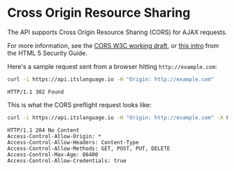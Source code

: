 # Cross Origin Resource Sharing

The API supports Cross Origin Resource Sharing (CORS) for AJAX requests.

For more information, see the
[CORS W3C working draft](http://www.w3.org/TR/cors), or
[this intro](http://code.google.com/p/html5security/wiki/CrossOriginRequestSecurity)
from the HTML 5 Security Guide.

Here's a sample request sent from a browser hitting
`http://example.com`:

```bash
curl -i https://api.itslanguage.io -H "Origin: http://example.com"
```
```http
HTTP/1.1 302 Found
```

This is what the CORS preflight request looks like:

```bash
curl -i https://api.itslanguage.io -H "Origin: http://example.com" -X OPTIONS
```
```http
HTTP/1.1 204 No Content
Access-Control-Allow-Origin: *
Access-Control-Allow-Headers: Content-Type
Access-Control-Allow-Methods: GET, POST, PUT, DELETE
Access-Control-Max-Age: 86400
Access-Control-Allow-Credentials: true
```
